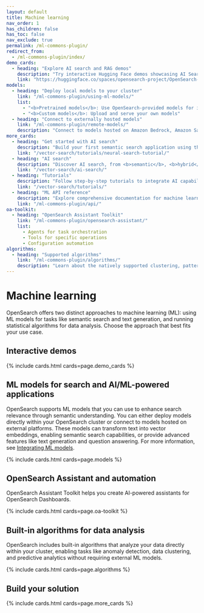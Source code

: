```yaml
---
layout: default
title: Machine learning
nav_order: 1
has_children: false
has_toc: false
nav_exclude: true
permalink: /ml-commons-plugin/
redirect_from: 
  - /ml-commons-plugin/index/
demo_cards:
  - heading: "Explore AI search and RAG demos"
    description: "Try interactive Hugging Face demos showcasing AI Search, multimodal RAG, and agentic RAG"
    link: "https://huggingface.co/spaces/opensearch-project/OpenSearch-AI"
models:
  - heading: "Deploy local models to your cluster"
    link: "/ml-commons-plugin/using-ml-models/"
    list:
      - "<b>Pretrained models</b>: Use OpenSearch-provided models for immediate implementation"
      - "<b>Custom models</b>: Upload and serve your own models"
  - heading: "Connect to externally hosted models"
    link: "/ml-commons-plugin/remote-models/"
    description: "Connect to models hosted on Amazon Bedrock, Amazon SageMaker, OpenAI, Cohere, DeepSeek, and other platforms"
more_cards:
  - heading: "Get started with AI search"
    description: "Build your first semantic search application using this hands-on tutorial"
    link: "/vector-search/tutorials/neural-search-tutorial/"
  - heading: "AI search"
    description: "Discover AI search, from <b>semantic</b>, <b>hybrid</b>, and <b>multimodal</b> search to <b>RAG</b>"
    link: "/vector-search/ai-search/"
  - heading: "Tutorials"
    description: "Follow step-by-step tutorials to integrate AI capabilities into your applications"
    link: "/vector-search/tutorials/"
  - heading: "ML API reference"
    description: "Explore comprehensive documentation for machine learning API operations"
    link: "/ml-commons-plugin/api/"
oa-toolkit:
  - heading: "OpenSearch Assistant Toolkit"
    link: "/ml-commons-plugin/opensearch-assistant/"
    list:
      - Agents for task orchestration
      - Tools for specific operations
      - Configuration automation
algorithms:
  - heading: "Supported algorithms"
    link: "/ml-commons-plugin/algorithms/"
    description: "Learn about the natively supported clustering, pattern detection, and statistical analysis algorithms"
---
```


# Machine learning

OpenSearch offers two distinct approaches to machine learning (ML): using ML models for tasks like semantic search and text generation, and running statistical algorithms for data analysis. Choose the approach that best fits your use case.

## Interactive demos

{% include cards.html cards=page.demo_cards %}

## ML models for search and AI/ML-powered applications

OpenSearch supports ML models that you can use to enhance search relevance through semantic understanding. You can either deploy models directly within your OpenSearch cluster or connect to models hosted on external platforms. These models can transform text into vector embeddings, enabling semantic search capabilities, or provide advanced features like text generation and question answering. For more information, see [Integrating ML models]({{site.url}}{{site.baseurl}}/ml-commons-plugin/integrating-ml-models/).

{% include cards.html cards=page.models %}

## OpenSearch Assistant and automation

OpenSearch Assistant Toolkit helps you create AI-powered assistants for OpenSearch Dashboards.

{% include cards.html cards=page.oa-toolkit %}

## Built-in algorithms for data analysis

OpenSearch includes built-in algorithms that analyze your data directly within your cluster, enabling tasks like anomaly detection, data clustering, and predictive analytics without requiring external ML models.

{% include cards.html cards=page.algorithms %}

## Build your solution 

{% include cards.html cards=page.more_cards %}